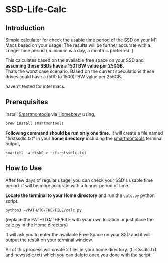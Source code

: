 # SSD-Life-Calc

## Introduction

Simple calculator for check the usable time period of the SSD on your M1 Macs based on your usage.
The results will be further accurate with a Longer time period ( minimum is a day, a month is preferred. )

This calculates based on the available free space on your SSD and **assuming these SSDs have a 150TBW value per 250GB.**  
Thats the worst case scenario. Based on the current speculations these drives could have a (500 to 1500)TBW value per 256GB.

haven't tested for intel macs.

## Prerequisites

install [Smartmontools](https://www.smartmontools.org/) via [Homebrew](https://brew.sh/) using,

``` shell
brew install smartmontools
```

**Following command should be run only one time.** it will create a file named "firstssdlc.txt" in your **home directory** including the [smartmontools](https://www.smartmontools.org/) terminal output,

``` shell
smartctl -a disk0 > ~/firstssdlc.txt
```
 


## How to Use

After few days of regular usage, you can check your SSD's usable time period. if will be more accurate with a longer period of time.


**Locate the terminal to your Home directory** and run the `calc.py` python script. 
```shell
python3 ~/PATH/TO/THE/FILE/calc.py
```
(replace the PATH/TO/THE/FILE with your own location or just place the calc.py in the Home directory)

It will ask you to enter the available Free Space on your SSD and it will output the result on your terminal window.


All of this process will create 2 files in your home directory. (firstssdlc.txt and newssdlc.txt) which you can delete once you done with the script. 
